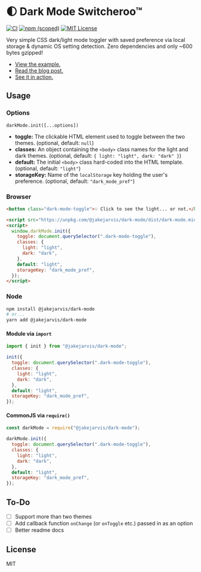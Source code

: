 # 🌓 Dark Mode Switcheroo™

[![CI](https://github.com/jakejarvis/dark-mode.js/actions/workflows/ci.yml/badge.svg)](https://github.com/jakejarvis/dark-mode.js/actions/workflows/ci.yml)
[![npm (scoped)](https://img.shields.io/npm/v/@jakejarvis/dark-mode)](https://www.npmjs.com/package/@jakejarvis/dark-mode)
[![MIT License](https://img.shields.io/github/license/jakejarvis/dark-mode?color=violet)](LICENSE)

Very simple CSS dark/light mode toggler with saved preference via local storage & dynamic OS setting detection. Zero dependencies and only ~600 bytes gzipped!

- [View the example.](https://jakejarvis.github.io/dark-mode-example/)
- [Read the blog post.](https://jarv.is/notes/dark-mode/)
- [See it in action.](https://jarv.is/)

## Usage

### Options

`darkMode.init([...options])`

- **toggle:** The clickable HTML element used to toggle between the two themes. (optional, default: `null`)
- **classes:** An object containing the `<body>` class names for the light and dark themes. (optional, default: `{ light: "light", dark: "dark" }`)
- **default:** The initial `<body>` class hard-coded into the HTML template. (optional, default: `"light"`)
- **storageKey:** Name of the `localStorage` key holding the user's preference. (optional, default: `"dark_mode_pref"`)

### Browser

```html
<button class="dark-mode-toggle">💡 Click to see the light... or not.</button>

<script src="https://unpkg.com/@jakejarvis/dark-mode/dist/dark-mode.min.js"></script>
<script>
  window.darkMode.init({
    toggle: document.querySelector(".dark-mode-toggle"),
    classes: {
      light: "light",
      dark: "dark",
    },
    default: "light",
    storageKey: "dark_mode_pref",
  });
</script>
```

### Node

```bash
npm install @jakejarvis/dark-mode
# or...
yarn add @jakejarvis/dark-mode
```

#### Module via `import`

```js
import { init } from "@jakejarvis/dark-mode";

init({
  toggle: document.querySelector(".dark-mode-toggle"),
  classes: {
    light: "light",
    dark: "dark",
  },
  default: "light",
  storageKey: "dark_mode_pref",
});
```

#### CommonJS via `require()`

```js
const darkMode = require("@jakejarvis/dark-mode");

darkMode.init({
  toggle: document.querySelector(".dark-mode-toggle"),
  classes: {
    light: "light",
    dark: "dark",
  },
  default: "light",
  storageKey: "dark_mode_pref",
});
```

## To-Do

- [ ] Support more than two themes
- [ ] Add callback function `onChange` (or `onToggle` etc.) passed in as an option
- [ ] Better readme docs

## License

MIT
